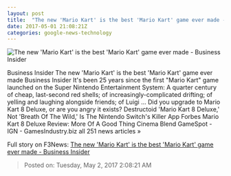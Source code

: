 ```yaml
---
layout: post
title:  "The new 'Mario Kart' is the best 'Mario Kart' game ever made - Business Insider"
date: 2017-05-01 21:08:21Z
categories: google-news-technology
---
```


![The new 'Mario Kart' is the best 'Mario Kart' game ever made - Business Insider](http://static1.businessinsider.com/image/5907a1a57dea725c008b5ac1-1190-625/the-new-mario-kart-is-the-best-mario-kart-game-ever-made.jpg)

Business Insider The new 'Mario Kart' is the best 'Mario Kart' game ever made Business Insider It's been 25 years since the first "Mario Kart" game launched on the Super Nintendo Entertainment System: A quarter century of cheap, last-second red shells; of increasingly-complicated drifting; of yelling and laughing alongside friends; of Luigi ... Did you upgrade to Mario Kart 8 Deluxe, or are you angry it exists? Destructoid 'Mario Kart 8 Deluxe,' Not 'Breath Of The Wild,' Is The Nintendo Switch's Killer App Forbes Mario Kart 8 Deluxe Review: More Of A Good Thing Cinema Blend GameSpot - IGN - GamesIndustry.biz all 251 news articles »


Full story on F3News: [The new 'Mario Kart' is the best 'Mario Kart' game ever made - Business Insider](http://www.f3nws.com/n/srqBDJ)

> Posted on: Tuesday, May 2, 2017 2:08:21 AM

